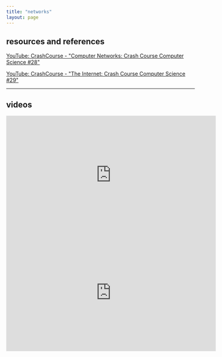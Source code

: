 ```yaml
---
title: "networks"
layout: page
---
```


## resources and references

[YouTube: CrashCourse - "Computer Networks: Crash Course Computer Science #28"](https://youtu.be/3QhU9jd03a0?si=WlxhZT3enN1kECHh)

[YouTube: CrashCourse - "The Internet: Crash Course Computer Science #29"](https://youtu.be/AEaKrq3SpW8?si=OPRAO9rvSdCsaynI)

----

## videos

<iframe width="560" height="315" src="https://www.youtube.com/embed/3QhU9jd03a0?si=WlxhZT3enN1kECHh" title="YouTube video player" frameborder="0" allow="accelerometer; autoplay; clipboard-write; encrypted-media; gyroscope; picture-in-picture; web-share" referrerpolicy="strict-origin-when-cross-origin" allowfullscreen></iframe>

<br/>

<iframe width="560" height="315" src="https://www.youtube.com/embed/AEaKrq3SpW8?si=_7PMAK-RcqlpdS5s" title="YouTube video player" frameborder="0" allow="accelerometer; autoplay; clipboard-write; encrypted-media; gyroscope; picture-in-picture; web-share" referrerpolicy="strict-origin-when-cross-origin" allowfullscreen></iframe>
